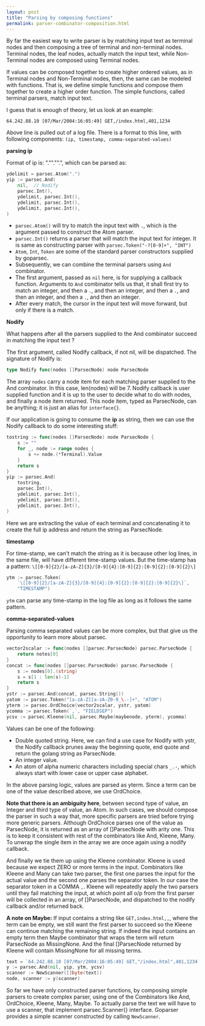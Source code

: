 ```yaml
---
layout: post
title: "Parsing by composing functions"
permalink: parser-combinator-composition.html
---
```


By far the easiest way to write parser is by matching input text
as terminal nodes and then composing a tree of terminal and non-terminal
nodes. Terminal nodes, the leaf nodes, actually match the input
text, while Non-Terminal nodes are composed using Terminal nodes.

If values can be composed together to create higher ordered values, as in
Terminal nodes and Non-Terminal nodes, then, the same can be modeled with
functions. That is, we define simple functions and compose them together to
create a higher order function. The simple functions, called terminal
parsers, match input text.

I guess that is enough of theory, let us look at an example:

```log
64.242.88.10 [07/Mar/2004:16:05:49] GET,/index.html,401,1234
```

Above line is pulled out of a log file. There is a format to this line,
with following components: `(ip, timestamp, comma-separated-values)`

**parsing ip**

Format of ip is: <int>"."<int>"."<int>"."<int>, which can be parsed as:

```go
ydelimit = parsec.Atom(".")
yip := parsec.And(
    nil,  // Nodify
    parsec.Int(),
    ydelimit, parsec.Int(),
    ydelimit, parsec.Int(),
    ydelimit, parsec.Int(),
)
```

* `parsec.Atom()` will try to match the input text with `.`, which is
  the argument passed to construct the Atom parser.
* `parsec.Int()` returns a parser that will match the input text for
  integer. It is same as constructing parser with
  `parsec.Token("-?[0-9]+", "INT")`
* `Atom`, `Int`, `Token` are some of the standard parser constructors
  supplied by goparsec.
* Subsequently, we can combine the terminal parsers using `And` combinator.
* The first argument, passed as `nil` here, is for supplying a callback
  function. Arguments to `And` combinator tells us that, it shall first
  try to match an integer, and then a `.`, and then an integer, and then
  a `.`, and then an integer, and then a `.`, and then an integer.
* After every match, the cursor in the input text will move forward, but only
  if there is a match.

**Nodify**

What happens after all the parsers supplied to the And combinator succeed
in matching the input text ?

The first argument, called Nodify callback, if not nil, will be dispatched.
The signature of Nodify is:

```go
type Nodify func(nodes []ParsecNode) node ParsecNode
```

The array `nodes` carry a node item for each matching parser supplied to the
And combinator. In this case, len(nodes) will be 7. Nodify callback is user
supplied function and it is up to the user to decide what to do with nodes, and
finally a node item returned. This node item, typed as ParsecNode, can be
anything; it is just an alias for `interface{}`.

If our application is going to consume the **ip** as string, then we can use
the Nodify callback to do some interesting stuff:

```go
tostring := func(nodes []ParsecNode) node ParsecNode {
    s := ""
    for _, node := range nodes {
        s += node.(*Terminal).Value
    }
    return s
}
yip := parsec.And(
    tostring,
    parsec.Int(),
    ydelimit, parsec.Int(),
    ydelimit, parsec.Int(),
    ydelimit, parsec.Int(),
)
```

Here we are extracting the value of each terminal and concatenating it to
create the full ip address and return the string as ParsecNode.

**timestamp**

For time-stamp, we can't match the string as it is because other log lines,
in the same file, will have different time-stamp values. But the time-stamp
has a pattern: `\[[0-9]{2}/[a-zA-Z]{3}/[0-9]{4}:[0-9]{2}:[0-9]{2}:[0-9]{2}\]`

```go
ytm := parsec.Token(
    `\[[0-9]{2}/[a-zA-Z]{3}/[0-9]{4}:[0-9]{2}:[0-9]{2}:[0-9]{2}\]`,
    "TIMESTAMP")
```

`ytm` can parse any time-stamp in the log file as long as it follows the
same pattern.

**comma-separated-values**

Parsing comma separated values can be more complex, but that give us the
opportunity to learn more about parsec.

```go
vector2scalar := func(nodes []parsec.ParsecNode) parsec.ParsecNode {
    return notes[0]
}
concat := func(nodes []parsec.ParsecNode) parsec.ParsecNode {
    s := nodes[0].(string)
    s = s[1 : len(s)-1]
    return s
}
ystr := parsec.And(concat, parsec.String())
yatom := parsec.Token("[a-zA-Z][a-zA-Z0-9_\.-]+", "ATOM")
yterm := parsec.OrdChoice(vector2scalar, ystr, yatom)
ycomma := parsec.Token(`,`, "FIELDSEP")
ycsv := parsec.Kleene(nil, parsec.Maybe(maybenode, yterm), ycomma)
```

Values can be one of the following:

* Double quoted string. Here, we can find a use case for Nodify with ystr,
  the Nodify callback prunes away the beginning quote, end quote and
  return the golang string as ParsecNode.
* An integer value.
* An atom of alpha numeric characters including special chars `_.-`,
  which always start with lower case or upper case alphabet.

In the above parsing logic, values are parsed as yterm. Since a term
can be one of the value described above, we use OrdChoice.

**Note that there is an ambiguity here**, between second type of value,
an Integer and third type of value, an Atom. In such cases, we should
compose the parser in such a way that, more specific parsers are tried
before trying more generic parsers. Although OrdChoice parses one of
the value as ParsecNode, it is returned as an array of []ParsecNode
with arity one. This is to keep it consistent with rest of the
combinators like And, Kleene, Many. To unwrap the single item in the
array we are once again using a nodify callback.

And finally we tie them up using the Kleene combinator. Kleene is used
because we expect ZERO or more terms in the input. Combinators like
Kleene and Many can take two parser, the first one parses
the input for the actual value and the second one parses the separator
token. In our case the separator token in a COMMA `,`. Kleene will
repeatedly apply the two parsers until they fail matching the input, at
which point all o/p from the first parser will be collected in an
array, of []ParsecNode, and dispatched to the nodify callback and/or
returned back.

**A note on Maybe:** If input contains a string like
`GET,index.html,,`, where the term can be empty, we still want the first
parser to succeed so the Kleene can continue matching the remaining string.
If indeed the input contains an empty term then Maybe combinator that wraps
the term will return ParsecNode as MissingNone. And the final []ParsecNode
returned by Kleene will contain MissingNone for all missing terms.

```go
text = `64.242.88.10 [07/Mar/2004:16:05:49] GET,"/index.html",401,1234`
y := parsec.And(nil, yip, ytm, ycsv)
scanner := NewScanner([]byte(text))
node, scanner := y(scanner)
```

So far we have only constructed parser functions, by composing simple
parsers to create complex parser, using one of the Combinators like
And, OrdChoice, Kleene, Many, Maybe. To actually parse the text we will
have to use a scanner, that implement parsec.Scanner{} interface.
Goparser provides a simple scanner constructed by calling `NewScanner`.
